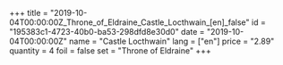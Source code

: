 +++
title = "2019-10-04T00:00:00Z_Throne_of_Eldraine_Castle_Locthwain_[en]_false"
id = "195383c1-4723-40b0-ba53-298dfd8e30d0"
date = "2019-10-04T00:00:00Z"
name = "Castle Locthwain"
lang = ["en"]
price = "2.89"
quantity = 4
foil = false
set = "Throne of Eldraine"
+++
